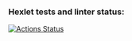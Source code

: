 ### Hexlet tests and linter status:
[![Actions Status](https://github.com/OlgaVyanz/python-project-49/workflows/hexlet-check/badge.svg)](https://github.com/OlgaVyanz/python-project-49/actions)